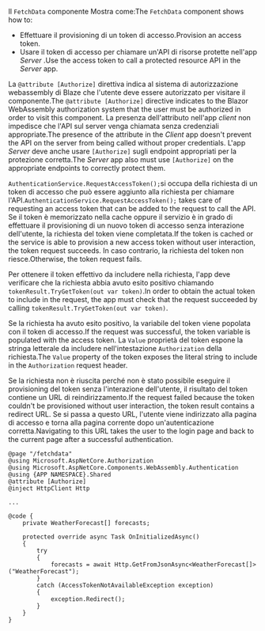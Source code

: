 <span data-ttu-id="47ab6-101">Il `FetchData` componente Mostra come:</span><span class="sxs-lookup"><span data-stu-id="47ab6-101">The `FetchData` component shows how to:</span></span>

* <span data-ttu-id="47ab6-102">Effettuare il provisioning di un token di accesso.</span><span class="sxs-lookup"><span data-stu-id="47ab6-102">Provision an access token.</span></span>
* <span data-ttu-id="47ab6-103">Usare il token di accesso per chiamare un'API di risorse protette nell'app *Server* .</span><span class="sxs-lookup"><span data-stu-id="47ab6-103">Use the access token to call a protected resource API in the *Server* app.</span></span>

<span data-ttu-id="47ab6-104">La `@attribute [Authorize]` direttiva indica al sistema di autorizzazione webassembly di Blaze che l'utente deve essere autorizzato per visitare il componente.</span><span class="sxs-lookup"><span data-stu-id="47ab6-104">The `@attribute [Authorize]` directive indicates to the Blazor WebAssembly authorization system that the user must be authorized in order to visit this component.</span></span> <span data-ttu-id="47ab6-105">La presenza dell'attributo nell'app *client* non impedisce che l'API sul server venga chiamata senza credenziali appropriate.</span><span class="sxs-lookup"><span data-stu-id="47ab6-105">The presence of the attribute in the *Client* app doesn't prevent the API on the server from being called without proper credentials.</span></span> <span data-ttu-id="47ab6-106">L'app *Server* deve anche usare `[Authorize]` sugli endpoint appropriati per la protezione corretta.</span><span class="sxs-lookup"><span data-stu-id="47ab6-106">The *Server* app also must use `[Authorize]` on the appropriate endpoints to correctly protect them.</span></span>

<span data-ttu-id="47ab6-107">`AuthenticationService.RequestAccessToken();`si occupa della richiesta di un token di accesso che può essere aggiunto alla richiesta per chiamare l'API.</span><span class="sxs-lookup"><span data-stu-id="47ab6-107">`AuthenticationService.RequestAccessToken();` takes care of requesting an access token that can be added to the request to call the API.</span></span> <span data-ttu-id="47ab6-108">Se il token è memorizzato nella cache oppure il servizio è in grado di effettuare il provisioning di un nuovo token di accesso senza interazione dell'utente, la richiesta del token viene completata.</span><span class="sxs-lookup"><span data-stu-id="47ab6-108">If the token is cached or the service is able to provision a new access token without user interaction, the token request succeeds.</span></span> <span data-ttu-id="47ab6-109">In caso contrario, la richiesta del token non riesce.</span><span class="sxs-lookup"><span data-stu-id="47ab6-109">Otherwise, the token request fails.</span></span>

<span data-ttu-id="47ab6-110">Per ottenere il token effettivo da includere nella richiesta, l'app deve verificare che la richiesta abbia avuto esito positivo chiamando `tokenResult.TryGetToken(out var token)`.</span><span class="sxs-lookup"><span data-stu-id="47ab6-110">In order to obtain the actual token to include in the request, the app must check that the request succeeded by calling `tokenResult.TryGetToken(out var token)`.</span></span> 

<span data-ttu-id="47ab6-111">Se la richiesta ha avuto esito positivo, la variabile del token viene popolata con il token di accesso.</span><span class="sxs-lookup"><span data-stu-id="47ab6-111">If the request was successful, the token variable is populated with the access token.</span></span> <span data-ttu-id="47ab6-112">La `Value` proprietà del token espone la stringa letterale da includere nell'intestazione `Authorization` della richiesta.</span><span class="sxs-lookup"><span data-stu-id="47ab6-112">The `Value` property of the token exposes the literal string to include in the `Authorization` request header.</span></span>

<span data-ttu-id="47ab6-113">Se la richiesta non è riuscita perché non è stato possibile eseguire il provisioning del token senza l'interazione dell'utente, il risultato del token contiene un URL di reindirizzamento.</span><span class="sxs-lookup"><span data-stu-id="47ab6-113">If the request failed because the token couldn't be provisioned without user interaction, the token result contains a redirect URL.</span></span> <span data-ttu-id="47ab6-114">Se si passa a questo URL, l'utente viene indirizzato alla pagina di accesso e torna alla pagina corrente dopo un'autenticazione corretta.</span><span class="sxs-lookup"><span data-stu-id="47ab6-114">Navigating to this URL takes the user to the login page and back to the current page after a successful authentication.</span></span>

```razor
@page "/fetchdata"
@using Microsoft.AspNetCore.Authorization
@using Microsoft.AspNetCore.Components.WebAssembly.Authentication
@using {APP NAMESPACE}.Shared
@attribute [Authorize]
@inject HttpClient Http

...

@code {
    private WeatherForecast[] forecasts;

    protected override async Task OnInitializedAsync()
    {
        try
        {
            forecasts = await Http.GetFromJsonAsync<WeatherForecast[]>("WeatherForecast");
        }
        catch (AccessTokenNotAvailableException exception)
        {
            exception.Redirect();
        }
    }
}
```
